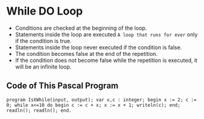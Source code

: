 # While DO Loop

- Conditions are checked at the beginning of the loop.
- Statements inside the loop are executed ``A loop that runs for ever`` only if the condition is true.
- Statements inside the loop never executed if the condition is false.
- The condition becomes false at the end of the repetition.
- If the condition does not become false while the repetition is executed, it will be an infinite loop.

## Code of This Pascal Program

``
program IsXWhile(input, output);
    var x,c : integer;
    begin
        x := 2;
        c := 0;
        while x<=10 do
        begin
            c := c + x;
            x := x + 1;
            writeln(c);
        end;
    readln();
    readln();
    end.
``
